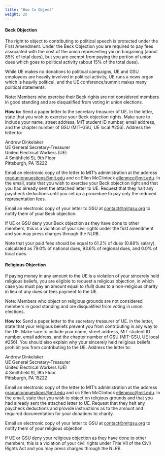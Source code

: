 ```yaml
---
title: "How to Object"
weight: 28
---
```


#### Beck Objection
The right to object to contributing to political speech is protected under the First Amendment. Under the Beck Objection 
you are required to pay fees associated with the cost of the union representing you in bargaining (about 85% of total dues), 
but you are exempt from paying the portion of union dues which goes to political activity (about 15% of the total dues). 

While UE makes no donations to political campaigns, UE and GSU employees are heavily involved in political activity, 
UE runs a news organ which is heavily political, and the UE conference/summit makes many political statements. 

Note: Members who exercise their Beck rights are not considered members in good standing and are disqualified from voting in union elections.   

**How to:**
Send a paper letter to the secretary treasurer of UE. In the letter, state that you wish to exercise your Beck objection 
rights. Make sure to include your name, street address, MIT student ID number, email address, and the chapter number 
of GSU (MIT-GSU, UE local #256). Address the letter to:

Andrew Dinkelaker\
UE General Secretary-Treasurer\
United Electrical Workers (UE)\
4 Smithfield St, 9th Floor\
Pittsburgh, PA 15222

Email an electronic copy of the letter to MIT’s administration at the address gradunionquestions@mit.edu and cc Ellen McClintock 
ellenmcc@mit.edu. In the email, state that you wish to exercise your Beck objection right and that you had already sent the attached 
letter to UE. Request that they halt any paycheck deductions until you set up a procedure to pay only the reduced representation fees. 

Email an electronic copy of your letter to GSU at contact@mitgsu.org to notify them of your Beck objection.

If UE or GSU deny your Beck objection as they have done to other members, this is a violation of your civil rights under the first 
amendment and you may press charges through the NLRB.

Note that your paid fees should be equal to 61.2% of dues (0.88% salary), calculated as 79.0% of national dues, 
93.6% of regional dues, and 0.0% of local dues.


#### Religious Objection
If paying money in any amount to the UE is a violation of your sincerely held religious beliefs, you 
are eligible to request a religious objection, in which case you must pay an amount equal to (full) 
dues to a non-religious charity in lieu of any dues or fees payment to the UE.

Note: Members who object on religious grounds are not considered members in good standing 
and are disqualified from voting in union elections.

**How to:**
Send a paper letter to the secretary treasurer of UE. In the letter, state that your religious beliefs 
prevent you from contributing in any way to the UE. Make sure to include your name, street address, 
MIT student ID number, email address, and the chapter number of GSU (MIT-GSU, UE local #256). 
You should also explain why your sincerely held religious beliefs prohibit you from contributing 
to the UE.  Address the letter to:

Andrew Dinkelaker\
UE General Secretary-Treasurer\
United Electrical Workers (UE)\
4 Smithfield St, 9th Floor\
Pittsburgh, PA 15222

Email an electronic copy of the letter to MIT’s administration at the address gradunionquestions@mit.edu
and cc Ellen McClintock ellenmcc@mit.edu. In the email, state that you wish to object on religious grounds 
and that you had already sent the attached letter to UE. Request that they halt any paycheck deductions 
and provide instructions as to the amount and required documentation for your donations to charity. 

Email an electronic copy of your letter to GSU at contact@mitgsu.org to notify them of your religious objection.

If UE or GSU deny your religious objection as they have done to other members, this is a violation of 
your civil rights under Title VII of the Civil Rights Act and you may press charges through the NLRB.
